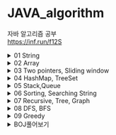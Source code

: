 # JAVA_algorithm
자바 알고리즘 공부   
<https://inf.run/f12S>
<details>
<summary>01 String</summary>

### 1-1 문자 찾기
    String으로 받은 내용 중 char로 받은 단어를 포함한 갯수 찾기
    charAt()으로 String의 특정 index 접근 ex)charAt(0)로 0번째 문자를 char로 가져온다
    향상된 for문에서는 배열이 들어가야하는데 그때 String.toCharArray()로 간편하게 배열생성가능
    str = str.toUpperCase(); 로 String을 대문자화
    c = Character.toUpperCase(c); 로 char를 대문자화
### 1-2 대소문자 변환
    String으로 받은 내용 중 대문자일경우 소문자로 소문자일 경우 대문자로 변환
    빈 String에 +=로 char를 추가한다는 생각을 떠올려보자
    Character.isLowerCase(x)로 소문자를 isUpperCase로 대문자를 판별할수있다.
    다른 방법으론 아스키 코드를 이용하는방법인데
    대문자의 아스키 코드범위는 65~90
    소문자의 아스키 코드범위는 97~122
    대문자와 소문자의 차이가 32나는걸 이용하는 방법도 존재한다.
### 1-3 문장 속 단어
    한 문장 속 가장 긴 단어 출력, 각 단어는 공백으로 구분된다.
    가장 긴 단어가 여러개일 경우 가장 앞쪽에 위치한 단어를 답으로 한다.
    방법 1
    현재 가장 긴 단어의 길이를 갱신하는 방식
    String[] s = str.split(" "); 로 split한 string들을 for문으로 돌면서 해결
    방법 2
    while문과 indexOf, substring를 이용하여 index기반으로 자르고 비교하는 방식
    while((pos= str.indexOf(' '))!= -1)
    String tmp = str.substring(0,pos); 
### 1-4 단어 뒤집기
    n개의 단어를 입력받고 뒤집어서 출력
    StringBuilder의 reverse를 이용하면 쉽게 가능하지만
    while(lt <rt) 를 이용하여 하면 제약이 걸린 상황에서도 문제없음
### 1-5 특정 문자 뒤집기
    알파벳과 특수문자로 구성된 문자열에서 알파벳만 뒤집고 특수문자는 자리유지
    1-4 문제와 비슷하다
    다만 Character.isAlphabetic()를 사용하여 알파벳 유무를 판별하고 
    lt가 특수문자일때, rt가 특수문자일때, 둘다 알파벳일때 3경우로 나누는걸 생각한다면 구현은 쉽다.
### 1-6 중복문자 제거
    문자열에서 먼저나온 문자의 중복이 나올경우 제거하는 문제
    (str.indexOf(str.charAt(i))==i 를 이용하는게 가장 핵심
    현 index와 현 알파벳이 최초로 발견된 index가 같을때 answer에 추가하는 방식
### 1-7 회문 문자열
    거꾸로 읽어도 같은 문자열을 회문 문자열이라 명하고 대소문자를 구분하지않는다.
    첫번째로 맨 앞과 맨뒤를 length/2번 비교하는 방식으로 확인가능하고
    두번째로 StringBuilder의 reverse로 문자열을 뒤집은뒤
    str.equalsIgnoreCase로 대소문자 구분없이 두 문자열을 비교하여 판별하는 방식이 있다.
### 1-8 유효한 팰린드롬
    회문을 팰린드롬이라고 한다. 알파벳만 가지고 검사하며 대소문자 구분하지않습니다.
    Character.isAlphabetic()로 알파벳 유무 판별해서 알파벳 뽑아낸뒤 1-7방식을 쓰려했는데
    강의에선 replaceAll 매소드에 정규표현식을 사용해서 알파벳을 제외한 문자들을 제거했다.
    str = str.toUpperCase().replaceAll("[^A-Z]","");
### 1-9 숫자만 추출
    문자열 속에서 숫자만 추출하여 순서대로 자연수 생성
    x>=48 && x<= 57 일때 a = a*10 +(x-48) 로 아스키 번호 활용한 방법1
    Character.isDigit(x)으로 숫자판별해서 누적하는 방법2
    Integer.parseInt로 string을 int로 변환해주자
    나는 str = str.replaceAll("[^0-9]",""); replaceAll의 정규식을 활용했음
### 1-10 가장 짧은 문자거리
    문자열과 문자가 주어졌을때 해당 문자열에서 문자와 주어진 문자사이의 최소거리 출력
    ex)student t  = 1012210
    생각하기 어려운 문제 같다...
    처음 거리를 주어진 길이인 100보다 크게 둔다 ex)1000
    정답 문자열인 answer를 만들고 입력 문자열을 왼쪽부터 끝까지 돌면서
    같은 문자일경우 0을 answer에 집어넣는다.
    계속돌면서 같은 문자가 아닐경우 +1를 해서 집어 넣는다.
    이렇게 한바퀴를 돈뒤에 오른쪽부터 왼쪽으로 문자열을 도는데
    거리를 다시 1000으로 시작하고 전과 같은 방식으로 하되
    answer 문자열에 집어 넣을때 answer의 숫자값과 현재 계산한 값을 서로 비교한다.
    비교해서 더 작은 값으로 answer를 교체 한다.
    Math.min으로 작은값 리턴 가능하다.
### 1-11 문자열 압축
    문자열을 입력받고 연속으로 나오면 뒤에 숫자로 표기해준다. 단 한번일땐 생략
    ex) KKHSSSSSSSE -> K2HS7E
    answer=""로 시작해서 +로 채워나가는 방법으로 시작할건데
    이 알고리즘의 핵심은 int cnt=1를 정의해두고 현 문자와 다음문자가 같을때 cnt를 ++한뒤
    만약 다르면 현문자를 answer에 집어넣고(+=) cnt가1보다 크면 cnt도 집어넣는다(+=)
    여기서 주의해야할 점은 다음문자를 비교해야되는데 마지막 문자같은 경우는 다음문자가없어서
    에러가 나기때문에 미리 문자열을 받을때 빈공간을 하나 더 넣어주자
### 1-12 암호
    문자열이 #과 *로 이루어져서 입력 되는데 7의 배수만큼 입력된다
    #은 이진수의 1이고 *은 0이며 바꿔진 이진수를 7자리씩 십진수화한걸
    아스키코드로 변환하면 대문자 알파벳으로 변환되는 암호입니다.
    또 여기서도 answer=""로 시작해서 +로 채워나가는 방법으로 시작할건데
    substring을 이용해서 7개씩 자르는거 기억하자(substring(0,7))
    그리고 replace로 #은 1로 *은 0으로 바꾸고
    Integer.parseInt(tmp,2)를 사용해서 이진수를 십진수로 바꿀수있다
    바꿔진 십진수를 char로 casting해줘서 대문자 알파벳으로 표시한다.
    substring(7)로 계속 잘라주는것도 잊지말자
</details>
<details>
<summary>02 Array</summary>

### 2-1 큰 수 출력하기
    n개의 정수를 입력받아 바로 앞수 보다 큰수만 출력, 단 첫번째는 무조건출력
    ArrayList<Integer>에 정수들을 add해서 담는데 앞 인덱스와 비교해서 클때만 담자
### 2-2 보이는 학생
    n명의 학생이 일렬로 앉아있을때 선생님이 볼수있는 학생의 수 구하기
    단 학생들은 앞 학생들보다 클때 보이고, 작거나 같으면 보이지않는다.
    이중 for문으로 앞으로 다시가서 검사하려했더니 시간초과가 뜸...
    결국 max 변수를 만들어서 계속 초기화 해주는 방식으로 구현
### 2-3 가위 바위 보
    A와 B 둘이서 가위바위보를 하는데 1:가위, 2:바위, 3:보
    이긴 사람을 출력하고 비기면 D를 출력
    A과 이겼을때 비겼을때 그외(졌을때 = B가 이긴것)
    세가지 상황으로 분류하여 구현했다.
    강사는 return값이 string이어서 향상된 for을 쓸때 toCharArray()과정이 필요했다.
### 2-4 피보나치 수열
    입력받은 정수만큼 피보나치 수열을 출력한다.
    재귀방식도 생각해봤지만 빅오가 너무 커질거같아서 반복으로 풀이를 생각함
    입력받은 정수크기의 배열을 선언하고 1 1 을 미리 넣어둔뒤
    for문을 돌면서 뒤뒤에꺼 와 뒤에 꺼를 더해서 배열에 넣는 방식으로 풀이했다.
    다만 배열을 사용하지 않고 하려면 a=1 b=1 c 3개의 정수를 미리 선언하고
    c= a+b 를 한뒤 그다음엔 a가 b가되고 b가 c가 되기때문에 a=b, b=c를 해줘야한다.
### 2-5 소수(에라토스테네스 체)
    입력된 자연수까지의 소수의 개수 출력
    그냥 소수 구할때는 자기 자신하고 1 빼고 나눠지면 아니다로 판정하려했으나
    시간복잡도때문에 에라토스테네스의 체 사용
    2부터시작해서 입력받은 n까지 돌면서
    0일때 체크하고 그 배수들을 다 1로 초기화해서 pass
### 2-6 뒤집은 소수
    n개의 자연수를 입력받고, 각 자연수를 뒤집은뒤 소수면 출력
    강사는 숫자를 10으로 나누어서 일의 자리수부터 하나씩 뽑아내고
    뽑아낸 숫자를res=0, res = res * 10 + t 이런식으로 해서 숫자를 뒤집었다
    나는 string으로 받아서 이전에 lt와 rt로 뒤집고 int로 변환함
    소수판별 매서드를 하나따로 만들고 1과 자신을 제외한 숫자로 나뉘면 소수가 아니라고판별함
### 2-7 점수계산
    맞은 문제를 1점 틀린문제를 0점으로 하는데 연속으로 맞출시
    가산점을 부여하여 +1을 추가한다.
    tmp 변수를 사용하여 1일때 +1추가하고 0일때는 0으로 초기화 해주는게 포인트
### 2-8 등수구하기
    n명의 학생을 등수 매긴다. 단, 같은 점수는 같은등수로 동일처리
    cnt를 1로 두고 들어온 인덱스의 값을 전체와 비교해서
    다른 인덱스 값보다 작으면++를 해준다.
### 2-9 격자판 최대합
    입력된 n의 n*n크기의 격자판의 각행, 각열, 두 대각선의 합 중 가장큰값 출력
    나는 이차원 배열로 받은뒤 일일이 다 구해보고 가장큰값 찾았음
    강사도 비슷한 방식이지만 코드가 간결함, 다구하고 Math.max로 미리 정리해놓은등
### 2-10 봉우리
    격자판에서 가장자리는 0으로 초기화하고 자신의 상하좌우 숫자보다 큰곳은 봉우리다.
    같으면 봉우리 X
    이차원배열의 사방탐색을 사용했다. 미리 direction이라는 이차원배열에 사방이동을 저장해두고
    불러와서 쓰는 형식으로 구현했다.
    근데 항상 느끼지만 x y 이동이 [y][x] 이동이여서 맨날 헷갈린다.
    나는 indexOutOfRange가 나올까봐 미리 0으로 초기화된 배열을 만들었는데
    강사는 nx>=0 && nx<n 이런식으로 범위를 지정해둬서 회피했다.
### 2-11 임시반장 정하기
    1~5학년동안 n명의 학생들 중 같은반이었던 학생이 많은 학생이 반장이된다
    단 같은 경우엔 번호가 작은 학생이 반장이된다.
    세로로 학년별로 비교를 하려했으나 실패했다. 
    전혀 해결방안은 떠올리지 못한 문제... 다중for문에 취약함 gg
    가로로 즉 학생별로 비교를 하는 걸 생각해야한다.
    또한 같은 경우를 생각해서 최대치인 학생을 앞에서 부터 찾는데
    찾자마자 바로 break해준다. 그래야 맨번호가 나옴
    
### 2-12 멘토링
    n명의 학생과 m번의 시험을 보면서 멘토 멘티가 가능한 쌍을 구한다.
    멘토는 m번의 시험 전부에서 멘티보다 높은 등수여야한다.
    정말 많이 헤맨 문제.... 다중 for문으로 넘어갈수록 머리가 안돌아간다.gg
    n명의 학생이 있기 때문에 경우의 수는 n*n 쌍이 생긴다. n*n쌍을 만들고
    멘토가 될 학생과 멘티가 될 학생의 테스트 등수를 비교해서 
    멘토가 등수가 더 크면 false를 반환하여 멘토자격X
    되면 true를 반환한뒤 n*n쌍를 1로만든다.
</details>

<details>
<summary>03 Two pointers, Sliding window</summary>

### 3-1 두 배열 합치기
    오름차순으로 정렬된 두 배열을 오름차순으로 다시 하나의 배열로 합치기
    두개의 cnt 값을 설정하고 while문을 통해 루프하면서 add 해준다.
    for문 만 생각했었는데 while문 쓰는거 까먹지말자
### 3-2 공통원소 구하기
    두 집합에서 공통원소를 추출하여 오름차순으로 출력해라
    처음엔 이중 for문 으로 해봤는데 당연히 시간초과 나왔고
    cnt를 두개 설정해서 while문을 통해 도는 방식으로 했다.
    다만 두 집합을 Arrays.sort()로 미리 오름차순으로 정렬했다.
    1. 미리정렬 2. 2개의 포인터로 while문 순회 3.조건만족시 add
    이런식으로 생각해야되는것같다.
### 3-3 최대 매출
    n일중 연속된k일간의 최대 매출액 구하기
    이중 for문으로 생각했는데 시간초과 떠버림
    sliding window라는 기법 사용, 길이가k인 창문을 생각해서 계속 미는형식
    최초엔 k크기만큼의 창문 구하고 그담부턴 다음인덱스를 더하고 맨뒤 인덱스를 빼는형식으로 창문유지
    max+= (arr[i]-arr[i-k]); 이런식으로
    max가 answer변수보다 클때 초기화해주는 형식으로 구하자
### 3-4 연속 부분수열
    n개의 수로 이루어진 수열에서 연속된 부분수열의 합이m이 되는경우 구하기
    나는 2개의 포인터를 이용하여 원하는수보다 커지면 인덱스를+1 해서 진행했는데
    강사는 2개 포인터와 sliding window 를 섞어서 씀. 굳이?
### 3-5 연속된 자연수의 합
    양의 정수 n을 연속된 자연수의 합으로 가능한 가짓수 출력
    나는 n을 n개의 int[]로 만들어서(ex n=5  arr= 1 2 3 4 5)
    포인터를 2개써서 확인하는 방식으로 했다. (3-4 참고)
    강사는  ex) n=15 일때  2개로 나뉘어 지려면 1+2=3을 빼고 15-3=12
    12/2 =6  1+6 , 2+6 이렇게 나누어지면 가능하다 방식을 사용했다.
### 3-6 최대 길이 연속부분수열
    0과 1로 구성된 수열에서 최대 k번 만큼 0을 1로 변경가능할때 최대 1부분길이
    어떻게 풀어야할지 감을 못잡음 gg
    포인터 2개와 sliding window로 푸는데 rt가 움직이는데 1일때는 지나가고
    0일때는 cnt를 올린다. cnt가 k보다 커질때는 lt를 움직여서 0을 1로 바꾼걸
    다시 0으로 돌리면서 cnt를 줄여준다.rt-lt+1로 길이를 구하고 
    answer보다 커질때 answer를 초기화해준다.
</details>
<details>
<summary>04 HashMap, TreeSet</summary>

### 4-1 학급 회장
    후보중 가장 많이 선택된 후보를 출력
    배열로 받아서 그냥 갯수 세려했는데 해쉬를 써봐야될것같아서
    HashMap을 사용해서 풀어봄. containsKey로 있는거면 그냥 value값을 +1해주고
    없는거면 새로운 후보니까 put해줌, 최대값은 key를 순회하며 초기화하는 방식으로함
    강사는 map.put(x,getOrDefault(x,0)+1)을 사용해서 좀더 간편하게 map세팅을함
    size로 key갯수를 알수있다. remove로 제거가능. keySet으로 순회하는거 중요
### 4-2 아나그램
    anagram은 알파벳의 나열순서는 다르지만 그 구성이 일치할 경우를 의미한다.
    ex) apple  ppela
    입력받은 두 문자열이 아나그램인지 YES NO로 판별한다.(대소문자 구분)
    난 HashMap을 사용하여 풀었다. getOrDefault로 처음 문자열을 받고
    그 다음 문자열을 받을때 getOrDefault로 같은게 있으면 value값을 -1하는 방식
    그리고 value를 돌면서 0이 아닌값이 있으면 아나그램이 아니라고 생각한다.
### 4-3 매출액의 종류
    n일간의 매출기록중 연속된 k구간 매출액의 종류를 모두반환한다.
    처음엔 HashSet을 이용해서 중복제거를 하려고했는데... 이걸 이용하자니
    이중for문을 써야해서 시간 초과~
    원하는대로 HashMap의 size() 즉 key갯수와 sliding window를 결합해서 풀었다.
    여기서 생각해야되는점이 value값이 0이되면 해당 key를 remove해줘야 size()할때 포함이안된다는점
    형태 자체는 문제3-3의 변형느낌으로 품
    강사도 유사하게 푼듯? 다만 굳이 lt rt를 할이유가 있나 싶음
### 4-4 모든 아나그램 찾기
    S문자열에서 T문자열과 아나그램이 되는 S의 부분문자열의 개수를 구하라
    s 와 t 로 map 2개 만들어서 비교하는 방식
    lt와 rt로 sliding window를 돌면서 확인
    isEqual메소드를 만들어서 두map이 같은지 확인했다.
    나는 isEqual를 따로 만들었는데 map.equals()로 간편하게 확인가능함...
### 4-5 k번쨰 큰 수
    1~100 사이 숫자 n장을 가지고있는데 미리 뽑아둠
    이 n장에서 3번 뽑아서(중복허용X) 더한 값 중 k번째로 큰값찾기, 없으면 -1 return
    삼중 for문으로 하면 시간초과 나려나? 했는데 n이 최대100이라 n^3의 상황에서도 1000ms안쪽
    삼중 for문으로 경우 다 구하고 HashSet에 집어넣어서 중복은 다 제거함
    ArrayList에 넣고 sort하는데 Collections.sort(answer,Collections.reverseOrder());
    내림차순으로 정렬함
    answer.size()가 k-1보다 클때 answer.get(k-1)로 값 리턴해주고 작으면 -1리턴
    강사는 TreeSet을 이용해서 set의 중복제거와 자동으로 정렬되게 했다.
    TreeSet<Integer> Tset = new TreeSet<>(Collections.reverseOrder));
    TreeSet에는 first 와 last 메소드가 있는데 각각 맨앞 맨뒤 값을 가져온다.
</details>
<details>
<summary>05 Stack,Queue</summary>

### 5-1 올바른 괄호
    괄호가 올바르게 입력되면YES 아니면 NO
    Stack을 이용해서 (가 입력되면 스택에 집어넣고 아니면 즉 )면pop하는데
    Stack 내부에 아무것도 없을때 pop하려하면 바로 false를 리턴한다.
    stack.pop()
    stack.add()
    stack.push()
    stack.empty()
### 5-2 괄호문자제거
    입력된 문자열중 소괄호 사이에 있는 모든 문자 제거 후 남은 문자 출력
    제대로 입력했다는 가정이 전제인듯?
    stack에 push하는데 만약 ')'면 peek로 스택맨위 검사하면서 (일때까지 다 pop해버리는 방식으로 품
    강사도 같은 방식인데 나는 peek로 확인하고 pop했는데 강사는 그냥 바로 pop해버림
    if(x==')') while(stack.pop()!='(') 이렇게 넘어감. 간편한듯?
    나는 향상된 for문으로 char가져왔는데 stack.get으로 하나씩 가져올수도있다.
### 5-3 크레인 인형뽑기(카카오)
    크레인으로 하나씩 뽑고 바구니에서 맨위에 있는것과 같으면 인형이 터지는 방식,터진인형갯수 return
    풀이에 앞서서 머리속 생각을 바로 옮기지않고 메모장에 정리한뒤 작성함.
    이렇게 하니까 어렵지 않게 풀이가능했음.
    이차원배열 arr[n][k]라 했을때 n을 돌면서 0이면 continue로 넘어가고 아니면 그값을
    pick으로 가져온뒤 가져온 pick값이 현재 스택의 peek와 같으면 pop한뒤 answer+2하고 pick다시0
    0보다 클때(즉 같지않을때) push해서 스택에 넣어주고pick0. 이때 스택에 암것도 없을때peek시 
    exception이 발생하기 때문에 empty()할때는 그냥 바로 push해주고pick0.
    알아둘점은 k에 move의 칸-1이 들어간다는 점
    강사도 비슷한 방식인듯 다만 push하고 pop하는 조건문세울때 좀더 깔끔한듯하다<- &&같은 조건을 나는 자꾸 잊는듯...
### 5-4 후위식 연산(postfix)
    후위연산자를 연산한 결과 출력,후위식연산? ex)3*(5+2)-9 -> 352+*9- 이런식으로 변경
    스택을 이용해서 숫자면 push 연산자가 나오면 pop() 두번해서 해당연산자에 맞는 연산하게 한뒤
    그 결과값을 다시 push하는 형식으로 구현했다.
    여기서 char로 숫자를 받아오는데 이걸 int로 바꾸는 방법은 다양하니 알아두자
    //stack.push(Integer.parseInt(String.valueOf(x)));
    //stack.push(Character.getNumericValue(x));
    //stack.push(x-48);
### 5-5 쇠막대기
    괄호로 이루어진 문자열에서 () 경우만 레이저이고 나머지는 (로시작해서 )로 끝나는 막대기
    레이저로 잘린 총 막대기의 조각수를 구해라
    처음에 보고 이게뭐지 싶었던 문제 고심끝에 생각한 방법은
    일단 ()인 경우를 L로 만든다음 순회하면서 L일때는 스택에 쌓인 size만큼 더해주고
    )일때는 막대기의 끝이니까 1를 더해준뒤 pop해준다.
    근데 ()를 L로 만드는걸 순회하면서 하려했더니 index에러가 났다.
    그래서 그냥 String의 replace 메소드를 사용해서 바꾸니 편하고 좋았다.
    String replaceStr = str.replace("()","L");
    강사와 생각하는건 비슷했는데 강사는 str를 i로 순회하면서 i-1값을 통해 막대기인지 레이저인지
    판단하는 방식을 사용했다.
### 5-6 공주 구하기
    n명의 사람중 k번째 때마다 사람을 뺀다. 마지막으로 남은 사람 return
    queue를 이용해서 구현했다. 큐의 size가 1이 되기전까지 돌면서
    cnt 값이k일때마다 remove하고 아니면 poll로 제거한뒤 다시 queue로 넣는다.
    Queue<Integer> queue =new LinkedList<>(); 자바에서 큐는 linkedlist로 생성해야한다.
    queue.offer() add와같은기능
    queue.add()
    queue.poll() 맨앞에걸뽑고(제거하고) 반환함
    queue.remove() 제거
    queue.size()
### 5-7 교육과정 설계
    처음에 꼭들어야하는 수업 순서가 있다(선수과목같은)
    다음으로 입력받는 자신이 짠 수업순서가 올바르면 YES 아니면 NO 반환
    큐를 만들고 짠수업에서 같은 값이 나오면 큐에서 제거하고 만약 큐가 비었다면 제대로 만든거로 판단
    강사는 contains로 일단 값이 존재하나 찾고 그담에 poll로 뽑은걸 비교해서 같지않으면 바로no리턴하는 방식
    이렇게하면 중간에 순서가 잘못된순간 바로 알수있어서 좋다. 내방식은 다 돌아봐야 알수있어서 별로인듯
### 5-8 응급실
    대기 중인 사람들중 현재 순서보다 위험도가 높은 사람이 있다면 현재순서인사람을 제일뒤로 놓고 다음 사람을 뽑는다.
    즉 대기목록에 자기 보다 위험도가 높은 환자가 없을 때 자신이 진료를 받는 구조.
    m번째 환자는 몇번째로 진료를 받는가?
    일단은 gg를 친문제
    구조는 이해했으나 중복 처리 방법을 몰랐다. 같은 위험도일때 어떻게 내가 처음 고른m번째 사람인지 구별방법을 생각못함
    결국 강사의 방식을 보니 class를 따로 만들어서 id 와 위험도를 만들어주고 id를 통해구분하는 방식을 사용했다.
</details>
<details>
<summary>06 Sorting, Searching String</summary>

### 6-1 선택 정렬
    선택정렬을 사용해서 오름차순으로 정렬, 출력하라
    선택정렬이란 처음부터끝까지 돌면서 가장 작은 값을 하나뽑고 그다음작은값을뽑고...
    이런식으로 쭉 훑어서 정렬하는것. O(n^2)의 시간복잡도를 가지고있으며 버블정렬보단 2배빠르다.
### 6-2 버블 정렬
    버블정렬을 사용해서 오름차순으로 정렬, 출력하라
    버블정렬은 1번째와2번째를비교 정렬, 2번째와 3번째를 비교정렬....n-1번째와 n번째 비교정렬 후
    다시 처음으로 돌아가 n-2번쨰와 n-1번째 까지 정렬.... 이런식으로 한번 돌때마다 마지막하나가 정렬된다.
    최악의 성능이기때문에 지양할것.
### 6-3 삽입 정렬
    삽입정렬을 사용해서 오름차순으로 정렬, 출력하라
    삽입정렬은 배열의 모든 요소를 차례대로 확인하는데 이미 정렬된 부분과 비교해서 자신의 위치를 찾아서 삽입한다.
    떠올리기 굉장히 어려운 정렬이었다. 한번 gg쳤었음
    i값을 1부터 시작하고 j=i-1로 두어서 확인할 값인 arr[i]와 그전값들인 arr[j]들을 비교해서 크면 앞으로 미는 정렬이다.
    arr[i]가 더크면 멈추고 멈출때 기억한 j값에 1를 더해서 해당 위치에 삽입하면 정렬된다.
    https://hahahoho5915.tistory.com/8 <-이해안되면 보는 블로그
### 6-4 Least Recently Used
    LRU 알고리즘을 토대로 만드는 알고리즘
    contains 메소드를 따로 만들어서 캐시에서 동일한 작업번호가 있으면 해당 인덱스를 가져오고 아니면-99를 반환
    -99가 반환되면 삽입정렬때를 응용해서 캐시끝부터 처음까지 돌며 앞으로 한칸씩 당기고 첫칸에 해당 작업삽입
    -99가 아니면 인덱스가 반환된것이므로 해당 인덱스 부터 한칸씩 당기고 첫칸에 인덱스의 값 삽입
    강사와 같은 방식, 다만 난 인덱스를 가져오는 과정을 메소드로 따로 뺌
### 6-5 중복 확인
    자연수 중복여부 확인
    나는 입력받은 배열을 set에 집어넣어서 set.size()와 원래 배열 length를 비교해서 
    다르면 중복이있음, 같으면 유니크함 으로 판별했다.
    강사는 sort 한뒤 for문돌면서 이번 인덱스값과 다음 인덱스 값이 같은 경우 중복있음으로 판별함
### 6-6 장난꾸러기
    정렬된 정수들 사이에서 누가 두개의 위치를 서로 바꿨다. 바꾼 두 위치값을 반환하자.
    나는 정렬한 값과 원래의 값끼리 비교해서 위치를 찾았다. lt rt를 설정해서 앞에서 한번 찾고 뒤에서 한번찾았는데
    그럴필요가 없었네. 강사는 그냥 다를때마다 add넣어서 그냥 한번에 해결.
### 6-7 좌표 정렬
    n개의 평면좌표(x,y)들을 정렬하는데 x기준으로 오름차순으로 정렬하고 x값이 같을땐 y값 기준으로 오름차순으로정렬
    이차원배열로 푸는데 Array.sort()를 단순히 사용하려니 안되길래 gg쳤었다. 살펴보니 이차원배열은 comparator를 implements해서
    해야 되더라. 그래서 람다식을 이용해서 사용했고 o1[0] 과 o2[0]으로 비교해서 같을때는 o1[1] o2[1]로 두번째 인자를 비교했다.
    여기서 return 되는 값이 음수면 오름차순이고 양수면 내림차순인듯함. Integer.compare(o1[1],o2[1])로 비교간단히
    강사는 클래스를 따로 만들고 Comparable를 implements해서 compareTo를 오버라이딩 해서 Collection.sort로 해결함
    알아는 두는게 좋을듯함!
### 6-8 이분검색
    배열을 오름차순으로 정렬한뒤 이분검색(이진탐색)을 통해 m의 위치를 찾는다.
    이분검색은 배열의 절반에서 큰지 작은지를 확인한뒤 다시 절반으로 나누고 큰지 작은지 판단을 계속해서 하는 검색이다.
    매 단계에서 검색할 리스트의 크기를 절반으로 줄인다.
    나는 lt 와 rt를 설정한뒤 middle값을 계속구하고 arr[middle]보다 클때는 오른쪽이니까 lt= middle+1
    반대의 경우엔 rt = middle -1를 해서 lt<=rt인 동안 계속해서 반복하게 했다.
    강사도 같은 방식으로 풀었넹
### 6-9 뮤직비디오
    결정알고리즘 문제.
    n개의 곡을 m개의 dvd로 나눠서 담는데 dvd의 최소 용량 크기를 구하라.(각 dvd 크기는 동일)
    나는 최소용량이 곡중 가장 큰값 즉 1개만 들어갈때 라고 정하고, 모든곡이 한dvd에 들어갈 때 해서
    least 와 max를 구해둔뒤 least가 max보다 작거나 같을때 least를 +1하면서 찾는 방식을했다.
    for문으로 곡들을 돌면서 만약 더해진 값들이 least보다 크면 만들어둔 ArrayList에 추가하고 아니면 sum해두는방식으로 확인
    마지막으로 ArrayList의 크기가 원한 m개의 갯수보다 작거나 같을때 최소값이라고 판단했다.
    강사는 이분검색을 통해서 결정알고리즘을 푸는것이라고 했다. 내방식은 너무 문제에fit한듯;
    mid값을 용량의 크기로 잡고 가능할때 일단 저장해두고 왼쪽값을 살펴보고 불가능하면 오른쪽 값을 살펴보는방식
    더 컴팩트하고 좋은것같다. 다만 아직은 이정도로 생각하지는 못하겠...
    //Arrays.stream(arr).max().getAsInt(); 배열값중 가장큰값 가져오기
    //Arrays.stream(arr).sum() 배열값 다 더하기
### 6-10 마구간 정하기
    gg친 문제. 구현 방향을 잡기 어려웠다. 다시 한번 볼것
    결정알고리즘을 통해 푼 문제. 결정 알고리즘은 결국 답을 계속 좁혀나가서 최고의 답을 찾아 나가는 알고리즘인데
    여기서는 가장 가까운 두 말의 최대거리를 구하는게 목적이기 때문에 즉, 말 사이의 거리 중 최고의 답을 찾아가는것이다.
    거리는 1부터 최대arr[n-1] 까지의 범위 내에 존재하고 이분 탐색을 응용해서 값을 더 빠르게 찾아나가보았다.
    결국 핵심은 배치할수있는 말의수가 c마리의 말보다 같거나 클때 조건이 성립하므로 이분탐색으로 계속해서 찾아나가는게 핵심

</details>
<details>
<summary>07 Recursive, Tree, Graph</summary>

### 7-1 재귀함수
    재귀 함수는 스택 프레임을 사용한다. 따라서 부르는 위치에 따라서 반환되는값이 다르다!
    ex)     System.out.println(n);
            DFS(n-1);                   // 반환값 n n-1 n-2 ...
    ex)     DFS(n-1);
            System.out.println(n);    // 반환값 1 2 ... n-1 n 

    위 두 상황의 반환이 완전 반대다.
    스택프레임 안에는 매개변수 정보와 지역변수정보, 그리고 함수가 끝났을 때 복귀주소가 들어있다.(백트래킹?)
    void일때 return;으로 끝내기 가능
### 7-2 이진수 출력
    재귀를 이용해서 이진수를 출력해보자.
    스택 프레임을 이용해서 DFS(n/2)를 부르며 n%2값을 출력한다. 종료조건은 n==0일때로 지정
### 7-3 팩토리얼
    재귀를 이용한 팩토리얼 구현
    스택 프레임을 이용해서 n*DFS(n-1)을 부르고 종료조건은 n=1 일때 1 return
### 7-4 피보나치
    재귀 함수를 이용한 피보나치 수열 출력
    반복문이 더 좋긴하지만 재귀함수를 통해 구현해보자.
    그냥 재귀함수를 사용하면 이미 구했던 값을 다시 구하는 과정에서 시간 소모가 심하다.
    따라서 메모이제이션을 사용해서 시간을 단축해보자.
    메모이제이션은 동일한 계산을 반복해야 할 때, 이전에 계산한 값을 메모리에 저장함으로써
    동일한 계산의 반복 수행을 제거하여 프로그램 실행 속도를 빠르게 하는 기술이다.
    피보나치를 구하면서 구해진 값을 arr에 저장해서 그 값이 필요할때 꺼내서 쓰면 계산과정이 단축되는걸 이용한다.
### 7-5 이진트리순회
![binaryTree](src/git_resource/binaryTreeEx.png)

    이진 트리를 순회하는 방법에는 3가지 방법이 있다.
    전위 순회 : 부모 -> 왼쪽 자식노드 -> 오른쪽 자식노드  // 1 2 4 5 3 6 7
    중위 순회 : 왼쪽 자식노드 -> 부모 -> 오른쪽 자식노드 // 4 2 5 1 6 3 7
    후위 순회 : 왼쪽 자식노드 -> 오른쪽 자식노드 -> 부모 // 4 5 2 6 7 3 1
    부모의 위치가 순회이름을 결정하는듯?
    재귀의 방식을 사용하는데 탈출조건은 null일때 return; 한다. 
    그외에는 왼쪽자식 노드와 오른쪽 자식 노드를 탐색한다. 이때 어디에 print를 넣느냐에 따라 순회가 바뀐다.
    if (root == null)
        return;
    else {
        //System.out.print(root.data + " ");  전위 순회
        DFS(root.lt);
        System.out.print(root.data + " "); //중위 순회
        DFS(root.rt);
        //System.out.print(root.data + " "); 후위 순회
        }
### 7-6 부분집합 구하기
    재귀를 활용한 모든 부분 집합 구하기.
    int 배열 int[] ch 를 만들어서 현재 입력된 L 값이 포함된지 안된지를 판별한다. 1일경우 O, 0일경우 X
    스택 프레임을 이용하는데 1부터 n까지의 숫자를 돌면서 숫자가 포함된경우 포함되지않은경우 2가지로 나누어서 진행되는게 포인트
    이해는 할수있지만 아직까지 이런 알고리즘을 떠올리는것은 어려운것같다...
### 7-7 이진트리 레벨탐색
    7-5번의 이진트리를 DFS방식이 아닌 BFS방식으로 풀어보자.
    BFS는 루트로 부터 거리(레벨)을 기준으로 가까운 것부터 방문하는 방식이다.
    일반적으로 큐를 사용해서 반복적 형태로 구현하는 것이 잘 작동한다. DFS때는 재귀방식을 사용했었다.
    노드의 왼쪽 오른쪽이 null이 아니면 큐에 집어넣고 레벨을 +1하는 방식이다. 자세한건 코드 참조
### 7-8 송아지 찾기 1
    현재 위치로 부터 수직거리에 있는 송아지를 +1 , -1 , +5 의 이동 거리로만 움직이는 최소 횟수 구하기.
    최소 횟수를 구하려면 BFS를 사용해야한다고 생각해서 BFS를 사용했다.
    큐를 이용했고 레벨을 통해 횟수를 측정했다. +1인 경우 -1인경우 +5인 경우와 송아지 위치와 비교해서
    찾았는데 처음에는 시간 초과가 발생했다.
    이걸 어떻게 해결할까 고민하다 예전에 메모이제이션을 응용하여 이전에 갔던 값을 기록해둬서 
    갔던 값은 큐에 안 집어넣었더니 시간초과 문제를 해결했다.
    강사도 비슷했지만 	int[] dis={1, -1, 5};를 이용해서 움직이는 값을 for문을 통해 받았다.
    좀 더 좋은 방법이니 알아두자. 만약 이동방식이 늘어난다면 내꺼는 너무 fit해서 재사용성이 안좋다.
### 7-9 Tree 말단노드까지의 가장 짧은 경로(DFS)
    DFS로 트리의 말단노드까지의 거리중 가장 짧은 경로를 찾는문제.
    다만 속았다. DFS로는 모든경우를 판단할수없었다.
    나는 자식이 하나인경우에 어떻게 dfs로 풀수있지에 대해 고민했는데 그냥 bfs로 풀란다. ㅠㅠ
    강사의 방식과 비슷했으나 강사는 따로 min값을 선언하지않고
    Math.min(DFS(L+1, root.lt), DFS(L+1, root.rt)); 으로 최소 경로값을 찾더라.
    나쁘지않은듯?
### 7-10 Tree 말단노드까지의 가장 짧은 경로(BFS)
    BFS로 트리의 말단노드까지의 거리중 가장 짧은 경로를 찾는문제.
    BFS가 정석인 문제라고 한다.
    BFS를 이용해서 했다만... 나는 최소 거리가 나올때마다 초기화를 진행했는데 생각해보니
    BFS는 레벨 탐색이라 가장먼저 나온 end node의 거리가 사실 최소거리여서 바로 반환하면 되었던것...
    if(cur.lt==null && cur.rt==null) return L; 그래서 그냥 이렇게만 해도 되었다.. ㅠㅠ
### 7-11 그래프와 인접행렬
    그래프는 이차원 배열로 구현하는게 정석인듯
    1. 무방향 그래프 : 만약 1 3 이런식으로 들어오면 arr[1][3] = 1, arr[3][1] = 1 이렇게 둘다 체크.
    2. 방향 그래프: 만약 1 3 이런식으로 들어오면 arr[1][3] = 1 이거만 체크.
    3. 가중치 방향 그래프: 만약 1 3 5 이런식으로 들어오면 arr[1][3] = 5 이런식으로 가중치까지 체크.
### 7-12 경로탐색
    DFS를 이용한 그래프 경로 탐색.
    root 부터 특정 노드까지 갈수있는 모든 경우를 dfs로 구한다.   
    dfs는 깊이 우선 탐색이라 했지만 결국 내가 갈수있는 최대한의 가지를 뻗어 나가는거라 생각하면 될것같다.

    public void DFS(int v){
		if(v==n) answer++;
		else{
			for(int i=1; i<graph.length; i++){
				if(graph[v][i]==1 && ch[i]==0){
					ch[i]=1;
					DFS(i);
					ch[i]=0;
				}
			}
		}
	}
### 7-13 경로탐색(인접리스트)
    7-12때와 같은 경로 탐색이지만 이차원배열로 행렬을 만드는게 아닌 인접리스트를 사용한 방법
    인접리스트를 사용하면 노드수가 많아져도 부담이 덜하다. 갈수있는 곳만 가니까?
    ArrayList<ArrayList<Integer>> graph = new ArrayList<ArrayList<Integer>>(); //인접리스트 생성방식
    	
    public void DFS(int v){         //방식 자체는 이전과 같다. 다만 인접리스트의 사용과 초기화을 알아두자
		if(v==n) answer++;
		else{
			for(int nv : graph.get(v)){
				if(ch[nv]==0){
					ch[nv]=1;
					DFS(nv);
					ch[nv]=0;
				}
			}
		}
	}

    //초기화 방법
    for(int i=0; i<=n; i++){
        graph.add(new ArrayList<Integer>());
    }
    ch=new int[n+1];
    for(int i=0; i<m; i++){
        int a=kb.nextInt();
        int b=kb.nextInt();
        graph.get(a).add(b);
    }
### 7-14 그래프 최단거리(BFS)
    BFS로 그래프 최단거리구하기.
    기존 BFS와 다른점은 7-13에서 배웠던 인접리스트를 활용했다는점. 그리고 이전 값에 +1해가는 방식이라는점이다.
    물론 기존의 행렬로 구하면서 레벨값을 거리로 하는 방법이 좀더 친숙하긴하나 이 방법도 기억해두자.
</details>
<details>
<summary>08 DFS, BFS</summary>

### 8-1 합이 같은 부분집합
    n개의 원소로 이루어진 자연수 집합에서 두개의 부분집합으로 나누었을때 두 부분집합의 합이 서로같은 경우 YES반환.
    이전 모든 부분집합을 구하던 코드에서 영감을 받아서 코드 작성.
    check로 내가 현재 간 값을 true false로 표기한다.
    이전과 같이 현재 원소를 넣는 경우 안넣는 경우 2개의 상황을 통해 모든 경우의 수를 구하는 것이 목표.
    다만 두 부분집합을 비교하는게 좀 까다로웠는데
    int subset1 =0;   //check가 true인 값
    int subset2 =0;  //check가 false인 값
        for (int i = 0; i < n; i++) {
            if(check[i])
                subset1+=arr[i];
            else
                subset2+=arr[i];
            }
    if(subset1==subset2){
        result =true;
    }
    subset1과 2를 check를 통해 구분하여 구하고 비교하는 방식을 채용했다.
    강사의 방식은 전체 합에서 지금 subset의 합을 빼서 subset과 같은지 비교해서 찾았는데 크게 와닿진...
    subset의 합이 전체의 1/2보다 클때는 return;해서 성능을 향상 시킬수있을것같다.
### 8-2 바둑이 승차
    개가 n마리 있고 트럭엔 C 무게만큼 담을수 있을때 최대한 담을수 있는 무게는?
    dfs로 문제를 풀었다.
    이전 allSubset문제 처럼 모든 경우를 다 둘러본다. 개를 태운다 안태운다로 이진트리를 만드는것.
    check를 통해 구해진 값이 c보다 크면 바로return;하고 아니면 max값을 계속 초기화하는 방식.
### 8-3 최대점수 구하기
    시간제약 속에서 가장 많은 점수를 얻는 문제들을 푸는 경우를 찾는 문제.
    DFS로 모든경우를 뒤지고 그속에서 max를 계속 초기화 하는 방식으로 풀었다.
### 8-4 중복순열
    n개의 숫자 중 중복을 허락해서 m번 뽑는 모든 경우의 수. 즉 모든 경우의 수는 n^m가지가 될것이다.
    생각보다 헤맨 문제. 지금까지의 이진 트리가 아니라 n번 뽑아야하니까 n개의 가지 씩 늘어가는 트리를 생각해야함.
    static int[] checkCurInt;가 핵심인데 같은 레벨에서 n번 돌때 1 2 ... n의 for 문의 i값을 저장해서
    모든 경우를 기록하는게 포인트라고 할 수 있다. 탈출조건은 레벨값이 m이 될때 라고 할수있다.
### 8-5 동전교환
    거슬러줄 돈과 여러 단위의 동전을 입력받고 거스름돈을 줄때 가장 적은수로 동전을 교환해줄수있는 방법.
    BFS를 생각했으나 일단 DFS로 풀었다. 이전 8-4 중복 순열 문제와 같이 모든 경우를 뽑는데 거슬러줄 돈보다 동전의 합이 크면 안된다.
    근데 시간초과가 났었는데 여기서 큰수, 즉 단위가 큰 동전을 먼저 생각해야지 시간이 단축되는데 크게 도움된다.
    그 외에도 이미 구한 min 값보다 큰 값들은 pass 하는 등의 시간 단축 요소도 있었다.
    Arrays.sort(arr,Collections.reverseOrder()); 이것으로 내림차순 int 배열을 만들수있는데 
    다만 여기서 int[]가 아니라 Integer[]로 선언해야 가능하다는점 명심해야한다.
    강사와 사고가 정확히 똑같았다 ㄷㄷ
### 8-6 순열 구하기
    중복없이 순열을 구하기. 
    8-4와 비슷하지만 중복을 배제해야한다. 내용자체는 같다 다만 주의해야할점? 생각해야할점은
    중복은 check같은 boolean 체크를 할필요가없고, 중복제외는 check해서 안간곳만 가는 걸 이해해야한다.
    간단한듯 뭔가 아리송했던? 한번쯤 다시 봐야할 문제. 긴가민가. 
    cur_int를 안쓰고 그냥 check값 true false 체크로만 하려하니까 어려워진다. 그냥쓰자
    for (int i = 0; i < n; i++) {
        if(check[i]==false) { //안갔을때
            check[i] = true;  //갔다고 체크
            cur_int[L]=arr[i];  //간곳 값 저장
            DFS(L + 1);
            check[i] = false; //돌아와서 반환
        }
    }
    이게 핵심 로직
### 8-7 조합의 경우수
    조합의 경우 수를 구하라. 다만 공식을 사용하지말고 재귀를 사용.
    nCr = n-1Cr-1 + n-1Cr  이거 사용하는데
    종료 조건은 n=r 이거나 r=0 일때 1를 return 하는걸로한다.
    처음엔 그냥 했는데 큰수 넣으니까 시간초과 나서 
    이차원배열을 이용한 메모이제이션을 사용했다. 자세한건 코드 참조.
### 8-8 수열 추측하기
    1~n까지의 숫자 로 이루어진 배열에서 파스칼의 삼각형처럼 위에 2개 더한값이 아래줄에 저장될때
    마지막 한개의 값이 입력받는 f 와 같다면 첫째줄 배열을 반환한다.
    파스칼의 삼각형 성질을 몰라서 브루트포스하게 하려다가 그냥 gg쳤던 문제. -> 그냥 쭉해볼껄 형 코드보니까 시간초과안나네...
    이전 8-7 조합의 경우의 수 에서 했던 컴비네이션 구하는 메소드를 가져와서 미리 배열을 만들어 두고
    중복없는 순열을 만들던 dfs에 그걸 가미한 정도의 코드다. 공식만 알면 생각보단 짧게 풀수있던문제.
    다시 한번 풀어봐야겠다.
### 8-9 조합 구하기
    1~n까지의 공에서 m개를 뽑는 방법 모두 출력.
    순열과 비슷한 문제지만 키포인트는 for (int i = start; i <= n; i++) 에서 i를 start로 받는게 핵심인듯하다.
    원리 자체는 현재 인덱스를 넣냐 안넣냐 라는 단순한 원리지만 start를 통해 한번 간곳을 배제하는 방식을 기억하자.
    간단한 문제였지만 start를 생각하기 좀 힘들었다.
### 8-10 미로탐색
    dfs를 통한 7*7 격자판 미로 탈출 하는 경로의 가지수 모두 구하기
    앞 뒤 왼쪽 오른쪽을 간다 안간다라는 요소를 통해 진행되는 dfs. 생각보단 쉽다.
    7*7 배열이지만 8*8배열을 써서 인덱스를 좀 편하게 만들면 좋다.
    또한 앞 뒤 옆 왼쪽 오른쪽을 움직일때 indexoutofrange를 방지하기위해 next_x, next_y를 만들고 
    if(0<next_x && next_x<8 && 0<next_y && next_y<8 && maze[next_y][next_x]==0 ) 이런식으로 배제한다.
    int[][] direction ={{-1,0},{1,0},{0,-1},{0,1}}; 이걸로 좀 편하게 next_x, next_y를 설정할수있다.
### 8-11 미로의 최단거리 통로
    BFS를 통해 미로의 최단경로의 길이를 찾는다.
    BFS를 언제쓸까? 생각해 봤는데 뭔가 퍼져나가면서, 최소, 최단을 구할때 사용하는것 같다.
    BFS의 특징인 큐를 만들고 반복하는 방식으로 품. 다만 처음 받은 maze 값 말고
    경로를 표시할 path 배열을 선언하고 path에 표기해서 최단거리 표를 작성하는게 이번 BFS의 목적.
    만든어진 표에서 원하는 좌표를 고르면 그곳의 값이 결국 최단거리 경로의 길이다.
### 8-12 토마토
    BFS를 활용한 토마토가 전부 익는 최소 날 구하기.
    처음 실패는 while문 속 for문을 돌때마다 answer를 늘려봤는데 생각해보니 레벨당 + 방식이 아니여서 너무크게나옴
    그래서 int length = queue.size(); for (int i = 0; i < length; i++) 이방식을 통해 레벨당 순회를 했다.
    강사 처럼 dis배열을 만들어서 이전에 8-11에서 내가 path배열쓰듯이 현재 값들을 늘려나가고 그중 가장 큰값을 가져오는 방식을 쓸까했지만
    굳이? 날짜만 구하면 될거같은데? 싶어서 좀더 간단히 해봄. 강사 방식도 충분히 직관적이고 좋으니 써보자
### 8-13 섬나라 아일랜드
    DFS로 풀어본 문제.
    이중for문으로 다 돌면서 만약 섬(1)이 있다면 dfs로 인접 섬들을 다 찾는 방식. 간곳은 count_map으로 표시한다.
    bfs로 푸는 방식도 있으니 기억은 해두자
    강사는 기존 맵에서 섬(1)을 지우면서 answer를 늘려나가는 방식. 나는 기존맵은 그대로 두고 count_map에 표시하는 방식
### 8-14 피자 배달 거리
    N*N 크기의 지도에 피자집과 집이 있는데 피자집을 m개로 줄일때 m개로 줄여진 피자집과 모든 집의 거리의 합이 최소일때
    그 거리의 합을 구하라.
    DFS를 통해서 이전 combList때와 같이 m개의 피자집을 고르는 조합을 구하고 구해진 피자집과 모든 집들의 x y 거리비교를 통해서
    최소일때 마다 갱신해 나가는 방식으로 구하면 된다. DFS자체는 이전 조합문제와 다를바 없지만 최소값을 구하는건 조금 신경써야하는 문제
</details>
<details>
<summary>09 Greedy</summary>

### 9-1 씨름 선수
    자신보다 키와 몸무게 모두 큰 사람이 있다면 자기 자신을 제외한다.
    키나 몸무게 한쪽만이라도 크면 제외당할일은 없다. 각 선수들은 키와 몸무게가 모두 다르다.
    이게... 그리디? 솔직히 아직 감이안온다. 그리디는 현재 상황에서 최선의 값을 찾아 나가는 알고리즘이라 들었는데.이게 뭐지?
    일단 키를 기준으로 내림차순 정렬을 하면 몸무게 비교만 하면되어서 편하다.
    max 변수를 통해 현재보다 큰 값이 들어오면 초기화해주고 answer 즉 선수 숫자를 늘린다.
    큰값이 아니라는것은 현재 키도 작고 몸무게도 작기때문에 선수가 될수없다는것이고 몸무게라도 커야지 선수로 들어가진다.
### 9-2 회의실 배정
    한개의 회의실에서 회의를 하는데 사용 시간표를 보고 최대로 사용할수있는 회의 수를 출력해라.
    그리디의 대표 문제라고 생각해도 좋을 문제 같다. 이걸 예시로 많이 쓰는듯.
    그리디의 기본 원리인 가장 최적해를 계속해서 뽑아 나가는 방식을 이용하자.
    가장 빨리 끝나는 회의를 계속해서 뽑아 나가면서 겹치는 회의는 제외한다.
    가장빨리 끝나는 회의를 뽑는게 과연 최적해인가? 그거에 대한 대답은
![conference](src/git_resource/conferenceEX.png)

    이 사진을 통해 설명 가능하다. 빨리 끝나는 회의 일수록 그 뒤에 회의에 사용할수있는 시간이 늘어간다.
    좀 더 자세한 내용은 https://source-sc.tistory.com/59 해당 사이트에서 확인
    9-1때와는 조금 다르게 time 클래스를 만들고 Comparable과 compareTo를 사용해 보았다.
    this.start -o.start; this를 먼저쓸때 내림차순이 되는데... 정확한 원리는 잘...
    내림차순으로 끝나는 시간을 정렬한뒤 계속 시간을 뽑아 나갈때 시작시간이 끝나는 시간보다 클때 갱신 및 추가 하는 방식
    for(Time ob : arr){
        if(ob.start >=et){
            answer++;
            et=ob.finish;
        }
    }
### 9-3 결혼식
    각 방문 손님이 도착하고 떠나는 시간을 입력받고 손님들이 동시에 가장 많이 존재할때의 수를 구해라.
    TimeStatus 클래스를 따로 만들고 정렬을 위해 Comparable을 impl 했다.
    해당 클래스에는 시간과 status(입장or퇴장 여부)를 받는다. 입장일경우 1, 퇴장일 경우0
    그렇게 시간 기준으로 내림차순 정렬후 입장일때 +1 퇴장일때 -1하는 방식. 다만 퇴장시간은 정확히 그시간엔 없기때문에
    퇴장시간이 입장 시간보다 빠르게 정렬되야한다. 따라서 퇴장을0 입장을 1로해서 내림차순 배열을 했다.
    이게 그리디 인지는 잘모르겠지만...
### 9-4 최대수입 스케줄
    기업이 요청한 가능한 d-day 날짜와 수입을 비교해서 하루에 하나의 기업에서만 강연이 가능할때 최대의 수익을내려면?
    시간(d-day)를 기준으로 내림차순으로 비교해야한다. 가장 오래된 날짜 부터 하루기준으로 우선순위큐(내림차순기준)로 수입을 집어넣고
    하루마다 하나씩 뽑는것(집어넣은것 중 가장큰 값). 이것이 문제 풀이.
    키포인트는 오래된 날짜부터 하루 기준으로 값을 우선순위 큐에 집어넣고 poll(가장큰값)을 하는것.

### 9-5 다익스트라
    가중치 방향 그래프에서 1번 정점부터 모든 정점으로의 최소 거리비용을 출력해라. 
    인접리스트와 큐를 활용하여 풀었다. 자세한 내용은 코드 참조
    Arrays.fill(shortPath,Integer.MAX_VALUE);를 통해 편하게 초기화 가능
    다만 강사의 방식은 우선순위 큐를 이용해서 가장 짧은 거리의 값을 먼저뽑는 방식이다.
    이렇게 하면 확실히 좀 경우를 줄이...겠지? 내 방식이 틀린건가? 시간차이가 많이 나려나? 모르겠다...
    내 방식은 거의 모든 경우를 확인해봐야하기때문에 시간이 오래걸릴 가능성이 높다. 따라서 다익스트라 라곤 볼수없다.
    가장 짧은 거리를 고정하는, 즉 가장 짧은거리를 먼저 선택하는 방식이 중요한 다익스트라의 키포인트 인듯하다.
    그러니 강사 방식을 알아두자 이게 정석 다익스트라 방식인듯하다.

    public void solution(int v){
		PriorityQueue<Edge> pQ = new PriorityQueue<>();
		pQ.offer(new Edge(v, 0));
		dis[v]=0;
		while(!pQ.isEmpty()){
			Edge tmp=pQ.poll();
			int now=tmp.vex;
			int nowCost=tmp.cost;
			if(nowCost>dis[now]) continue;
			for(Edge ob : graph.get(now)){
				if(dis[ob.vex]>nowCost+ob.cost){
					dis[ob.vex]=nowCost+ob.cost;
					pQ.offer(new Edge(ob.vex, nowCost+ob.cost));
				}
			}
		}
	}
### 9-6 친구인가
    친구의 친구는 친구일때.(a->b, b->c ==a->c) 서로 친구인지 확인하는문제
    나는 좀 다르게 풀었는데 원리? 자체는 크게 다른거같진않은듯? 시간도 비슷하게 측정되고. 자세한건 내 코드isFriend확인
    강사의 코드 unionFind는 일단 어떤두개의 노드를 같은 집합으로 묶는 union 과 노드가 어느 집합에 포합되어있는지 찾는 find로 분리된다.
    트리 구조를 생각하면 될것같다. find의 else return unf[v]=Find(unf[v]); 부분에서 시간복잡도 개선이 이루어진다.
### 9-7 원더랜드(크루스칼)
    Kruskal 크루스칼 알고리즘을 이용한 최소 신장(스패닝) 트리 구하기. 
    신장트리란? (1) 모든 정점을 포함하고, (2) 정점간 서로 연결이 되며 사이클이 존재하지 않는(사이클이 존재하면 graph, 즉 트리 기본조건)그래프
    크루스칼은 간순 기준 즉, 가중치값을 기준으로 하는느낌?
    -크루스칼 과정- 
    1. 간선들의 가중치를 기준으로 오름차순으로 정리, 2. 간선들을 계속 선택한다. 
    3.사이클이 형성되면 선택하지 않는다. 4. 선택된 간선의 갯수가 정점-1개일때 종료
    이게 대표적인 최소 신장 트리 과정이다.
    이때 3번 사이클의 유무를 판단할때 union & find 자료구조 사용한다.
### 9-8 원더랜드(프림)
    prim 프림 알고리즘을 이용한 최소 신장(스패닝) 트리 구하기
    프림은 노드 기준? 간곳과 안간 곳의 연결중 최소값들을 골라서 포함해 나가는? 느낌
    -프림 과정-
    1. 임의의 정점을 선택하여 트리 T에 포함 2. T에 서 갈수있는 간선중 최소 간선을 선택(우선순위큐로)
    3. 찾은 간선이 전에 간적없는 노드일때 T에 포함시킴 4.모든 노드가 T에 포함될떄까지 반복
    흠... 뭔가 다익스트라하고 비슷한 느낌인거 같은..?
</details>
<details>
<summary>BOJ풀어보기</summary>

### boj 14923번
    https://www.acmicpc.net/problem/14923
    BFS를 통해 미로의 최소거리를 구하자
    대신 조건으로 한번 벽을 부술수있는데 이걸 처리하는게 주요관점
    boolean 삼중 배열을 통해 방문했는가와 벽을 부수는 지팡이 사용횟수를 기록하는게 포인트다.
    현재는 지팡이를 한번만 쓰기때문에 boolean[x][y][2] 라고했지만 두번,세번조건이라면 [3],[4] 이런식으로 할수도있을것같다.
    Node의 요소에 int useWand; 횟수가 들어가야한다.
    
    근데 왜 사용횟수 기록이 중요한가? 왜냐하면 이전에 간 기록때문에 벽을부수고 새로운 길을 갈때 막힐수도있기때문!

### boj 1726번
    https://www.acmicpc.net/problem/1726
    BFS를 통해 로봇이 최소한의 명령을 사용하여 목표지점에 도달하도록하자

### boj 1012번
    https://www.acmicpc.net/problem/1012
    DFS를 통해 땅에서 인접한 배추들의 모임을 구하자!
    예전에 섬의 갯수를 판별하는것과 거의 유사한 문제인듯하다.
    DFS를 통해 갈수있는 배추들의 모임을 구하고 모임의 갯수가 곧 지렁이가 필요한 최소 갯수이다.

### boj 15684번
    https://www.acmicpc.net/problem/15684
    DFS를 통해 사다리에서 놓을 공간을 찾자.
    0,1,2,3 개의 사다리를 놓는것을 DFS로 찾고 check로 검증. 사다리를 놓은뒤 안되면 백트래킹으로 지움!
    DFS를 통해 갈수있는 배추들의 모임을 구하고 모임의 갯수가 곧 지렁이가 필요한 최소 갯수이다.
    https://sdesigner.tistory.com/116 참고

### boj 2644번
    https://www.acmicpc.net/problem/2644
    BFS를 통해 촌수를 구하자
    쉬운 BFS문제. 이차원 배열을 만들고 사람들을 배치한뒤 큐에 넣고 찾으면서 촌수를 세면된다.

### boj 14503번
    https://www.acmicpc.net/problem/14503
    시뮬레이션문제
    주어진 조건을 잘보고 정확하게 구현한다.
    2차원배열로 맵을 만들고 주어진 3개의 조건을 if문으로 처리하되
    방향에 따라서 앞과 뒤가 좌표가 다르므로 switch문으로 처리하였다.

### boj 11724번
    https://www.acmicpc.net/problem/11724
    dfs를 통한 그래프 연결요소 갯수 구하기
    인접 리스트로 그래프를 구현한뒤 visited 배열로 확인한다.
    dfs로 vistied가 0인(아직 연결되어나 확인이 안된경우) 경우 나와 연결된 모든 정점을 찾는다.

### boj 17140번
    https://www.acmicpc.net/problem/17140
    시뮬레이션 문제
    주어진 조건을 잘보고 정확하게 구현하자.
    int[][] 이차원 배열의 크기를 계속 바꿔줘야하는게 포인트다.
    R연산일때는 int[i] 를 계속 갈아끼는 방식으로 만들어봤고
    C연산일때는 최대 크기가 int[100][100]인걸 생각해서 미리 해당 temp 이차원배열을 만들고
    모든 계산을 temp에 한뒤 적절한 크기로 다시 map를 new해서 만든다음 temp에 있는 값을 map에 옮기는 방식

    쓰면서 까먹지 말았으면 하는기능은 정렬할때 Collections.sort(rowList); 방식을쓰면 간단하게 정렬할수있는데
    Comparable를 implements하고 compareTo를 오버라이드 해서 정렬 조건을 정해주자

        @Override
        public int compareTo(Point o) {       //this - o 면 오름차순 , o-this면 내림차순인듯하다
            if(this.count == o.count) {
                return this.num - o.num;
            }
            else {
                return this.count - o.count;
            }
        }
    이건 까먹지 말았으면 좋겠다.
    그리고 배열을 복사할때 map[i]=Arrays.copyOf(temp,maxColumnSize);
    Arrays.copyOf로 원하는 길이만큼 가져오는 메서드 있다는걸 잊지말았으면 좋겠다.
    그리고 Map을 통해 키와 값 쌍으로 저장할수있다는걸 생각해두면 편리할듯.

### boj 1260번
    https://www.acmicpc.net/problem/1260
    dfs와 bfs를 둘다 쓰는 그래프 탐색
    그래프를 탐색하면서 방문된 점을 순서대로 출력하면된다.
    간단한 dfs와 bfs문제다.
    다만 속도가 좀 느린데 고민해봐야겠다.

### boj 16234번
    https://www.acmicpc.net/problem/16234
    dfs로 탐색해서 연합을 구하고 연합끼리 인구수 분배하는 시뮬레이션 문제
    이전 섬문제처럼 dfs로 나의 섬(연합)을 구하는건 생각하기 쉬운데 그렇게 만들어진
    연합맵(visited배열)을 통해 나의 연합의 인덱스와 값을 저장했다가 map을 초기화하는것이 관건
    MAP<>을 통해 해당 부분을 해결했다. 역시 MAP<>은 숫자를 키값으로두고 등장횟수나,인덱스 같은걸 밸류로 놓을때 좋은것같다.
            Map<Integer, ArrayList<int[]>> intIndexMap = new HashMap<>();
            for (int i = 0; i < N; i++) {
                for (int j = 0; j < N; j++) {
                    int intValue = visited[i][j];
                    int[] index = {i,j};

                    if (!intIndexMap.containsKey(intValue)) { //기존에 존재하던 연합이 아니면
                        intIndexMap.put(intValue, new ArrayList<>());  //만들어주고
                    }
                    intIndexMap.get(intValue).add(index);  //인덱스 값도 넣어준다.
                }
            }

            for (Integer integer : intIndexMap.keySet()) { //키값들을 순회한다.
                ArrayList<int[]> indexList = intIndexMap.get(integer); //같은 키값인 인덱스를 불러온뒤
                int unionSum =0;
                int unionSize = indexList.size();

                for (int[] ints : indexList) { //인덱스를 돌며 인구를 구한다
                    int indexR = ints[0]; // r좌표
                    int indexC = ints[1]; // c좌표
                    unionSum+=map[indexR][indexC]; //구한 인구값을 연합 총합에 더해주고
                }
                int distribute = unionSum / unionSize; //최종적으로 연합 총합과 연합 국가들을 나눠서 분배값을 찾는다.

                for (int[] ints : indexList) {
                    int indexR = ints[0]; // r좌표
                    int indexC = ints[1]; // c좌표
                    map[indexR][indexC]= distribute; //분배값을 다시 맵에 적용한다
                }
            }
### boj 10552번
    https://www.acmicpc.net/problem/10552
    dfs를 이용한 간단한 탐색
    사실dfs라기 보단 구현문제에 가까운데 시간초과가 계속 났었다.
    불필요한 for문 때문이었던것같은데 그냥 일차원배열만 사용하고
    인덱스를 통한 찾기 방법으로 시간복잡도를 줄였다.
    https://velog.io/@cchloe2311/%EC%95%8C%EA%B3%A0%EB%A6%AC%EC%A6%98-%EB%B0%B1%EC%A4%80-10552.-DOM
    해당 블로그의 내용참조

### boj 14890번
    https://www.acmicpc.net/problem/14890
    그야말로 구현하는 문제
    조건을 잘 세워야 하는게 키포인트
    구현속도가 생각보다 느리다;;
    디버깅을 사용하니까 어디서 잘못된지 찾기 좋았다.공부할떄는 적극이용하자
    row 순회와 column 순회를 하는데 다음 인덱스값이 크냐 작냐에 따라 상승 하강을 나누고
    일정한 조건을 만족하지 못할시 순회를 종료한다.
    다르게 말하면 순회 즉 for문을 문제없이 한바퀴 돌았다는것은 갈수있다는것.

### boj 2178번
    https://www.acmicpc.net/problem/2178
    미로의 최단거리를 구하는 문제
    최단거리는 뭐다?BFS
    BFS를 할때는 레벨당 +1 하는거 위치를 잘 넣어야한다. 다른곳에 넣었다가 숫자값이 이상해짐 조심하자.

    static void BFS(int r, int c){
        Queue<Node> queue = new LinkedList<>();
        queue.add(new Node(r,c));
        visited[r][c] = true;

        while (!queue.isEmpty()) {

            int size = queue.size();
            ++result;  //항상 result의 위치를 생각하자 이거때문에 숫자값난리났음
            for (int i = 0; i < size; i++) {
                Node poll = queue.poll();
                for (int j = 0; j < 4; j++) { //위 아래 왼쪽 오른쪽 탐색
                    int next_r = poll.r + direction[j][0];
                    int next_c = poll.c + direction[j][1];

                    //map 내부 값 처리
                    if (!(0 <= next_r && next_r < N && 0 <= next_c && next_c < M)) {
                        continue;
                    }

                    if(next_r == N-1 && next_c == M-1)
                        return ;

                    if(map[next_r][next_c] == 1 && !visited[next_r][next_c]){
                        visited[next_r][next_c] = true;
                        route[next_r][next_c] = result;
                        queue.add(new Node(next_r,next_c));
                    }

                }
            }
        }
    }

### boj 11403번
    https://www.acmicpc.net/problem/11403
    방향 그래프 dfs문제
    정점 즉 노드를 기준으로 dfs를 하는게 포인트이고 방향그래프여서 양방향과는 다르다.
    한 노드 i 를 dfs를 하면서 visited 배열에 갈수있는 노드를 기록한다.
    dfs가 끝나면 visited 배열에 노드 i가 갈수있는 노드가 찍혀있기때문에 그걸로 다시 맵 초기화

        //노드 기준으로 dfs
        for (int i = 0; i < N; i++) {
            visited = new int[N];
            DFS(i);
            for(int j=0;j<N;j++){
                if(visited[j]==1)
                    resultMap[i][j]=1;
            }
        }

    static void DFS(int node){

        for (int i = 0; i < N; i++) {

            if(visited[i] != 0)
                continue;

            if(map[node][i] == 1 && visited[i] == 0){
                visited[i] = 1;
                DFS(i);
            }
        }
    }

### boj 17144번
    https://www.acmicpc.net/problem/17144
    주어진 조건을 잘 나누어서 구현, 시뮬레이트하는 문제
    구현속도가 생각보다 너어어무 느리다;;
    배열을 shift 할때 현재위치의 값을 이후위치로 옮기면
    원래 있던 이후위치의 값이 사라지기때문에 문제가있다.
    그런 상황을 방지하고자 그냥 역순으로 진행했다.
    풀이를 보면 위쪽 공기 청정기는 오른쪽 -> 위쪽 -> 왼쪽 -> 아래쪽 순서가 원래의 순서다.
    하지만 아래쪽 -> 왼쪽 -> 위쪽 -> 오른쪽 순서로 진행하면 한칸씩 잘 땡겨진다.

### boj 1343번
    https://www.acmicpc.net/problem/1343
    그리디 문자열문제
    주어진 조건을 보고 현 상황에서 가장 최선의 선택을 한다.
    즉 2로 나눠지는 상황에서 X의 갯수가 4보다 크면 AAAA를 가장먼저 넣는것이 가장 앞서는 해

### boj 16918번
    https://www.acmicpc.net/problem/16918
    구현 및 시뮬레이션 문제
    주어진 조건에 따라서 꼼꼼히 구현하면된다.
    속도가 왜이렇게 느리징...

### boj 14916번
    https://www.acmicpc.net/problem/14916
    거스름돈을 최소로 주는 문제
    그리디 or dp 문제인듯하다
    그리디로 풀었다. 가장큰 단위인 5를 최대한 많이 사용하려함.

### boj 11559번
    https://www.acmicpc.net/problem/11559
    뿌요뿌요 테트리스 문제
    구현+시뮬레이션+dfs 문제인듯하다.
    조건에 맞게 구현하는건 항상어렵다;
    countDfs로 현재 이어진 같은색들 갯수를 체크하고
    4개 이상이어서 터질때는 boomCheckDfs로 터뜨린다.
    이번에는 중력으로인해 아래로 내려오는 로직을 구현하는데 우여곡절이 많았음
    결국 column을 돌면서 .이 아닌값을 ArrayList에 넣고 한컬럼씩 값을 재초기화하는 방식으로 구현함

        for (int i = 0; i < 6; i++) {
            mapColumn = new ArrayList<>();
            // .을 제외한 값을 담는다
            for (int j =11; j >= 0; j--) {
                if(!(map[j][i].equals("."))){
                    mapColumn.add(map[j][i]);
                }
            }
            //현재 칼럼을 .으로 초기화한다.
            for (int j = 0; j < 12; j++) {
                map[j][i] =".";
            }


            int index =11;
            for (int j = 0; j < mapColumn.size(); j++) {
                map[index][i] = mapColumn.get(j);
                index--;
            }
        }

### boj 2828번
    https://www.acmicpc.net/problem/2828
    사과를 바구니로 받을때 최소거리를 이동하는 문제
    이게 왜 그리디인지는 모르겠다. 구현이라는 생각이 든다.
    바구니의 폭을 생각해서 왼쪽 오른쪽 index를 생각했을때 편한문제같다.

### boj 2217번
    https://www.acmicpc.net/problem/2217
    로프가 버틸수있는 최대 무게를 구하는문제
    로프가 병렬로 연결되면 무게가 분산된다.
    내림차순으로 정렬한뒤 버틸수있는무게를 +1 하면서 돌아봤는데 시간초과가 떴다.
    결국 포기하고 다른사람 답을 봄.
    정답은 벙렬로 연결되었을때 연결된수 * 가장약한로프 의 값이 제일클떄가 정답이다.
    이 간단한걸 너무 돌아갔다...

### boj 13305번
    https://www.acmicpc.net/problem/13305
    주유소에서 기름을 채우며 도시를 끝까지 가는문제
    최소한의 비용으로 기름을 채우며 가야한다.
    현재 내가 위치한 주유소의 기름값하고 이후의 주유소들의 기름값을 비교하여
    이후에 현위치보다 싼 주유소가 있다면 그곳까지 최소의 기름만 넣어서 이동해야한다.
    따라서 현재에서 가장 최소의 비용을 소비해야되는 그리디문제.
    왜 58점인지 이해를 못했다가 결국 질문게시판에서 int범위로는 문제가 생길수있어서 long을 썼다는글을보고
    Long으로 다 바꿨더니 100점 나왔다. 수의 범위 조심;;

### boj 1758번
    https://www.acmicpc.net/problem/1758
    그리디로 팁을 가장 많이 받으려면 어떻게 손님을 배치할까문제
    가장많은 팁을 가진사람을 먼저 배치해야 최대값을 얻을수있다.
    증명은... 수식으로는 못하겠다.
    결과값을 int로하니까 틀렸다고한다. Long으로 바꿨더니 해결되었다.

### boj 11508번
    https://www.acmicpc.net/problem/11508
    그리디로 최소비용으로 물건을 구매하는 문제
    2+1으로 3개씩 묶을때마다 가장낮은 금액인 걸 무료로해준다.
    그리디를 이용해서 가격을 내림차순으로 해서 3개씩 묶으면
    비싼상품하나를 무료로 할수있다고 생각해서 그렇게 했더니 정답
    증명은... 수식으로는 못하겠다.

### boj 11399번
    https://www.acmicpc.net/problem/11399
    그리디로 ATM에서 시간을 적게쓰는걸 구하는 문제.
    결국은 시간이 적게걸리는 사람순으로 하면된다.

### boj 11047번
    https://www.acmicpc.net/problem/11047
    거스름돈을 최소로 주는 그리디 문제
    이전 14916문제와 다른점은 1원덕분에 무조건 거슬러줄수있고
    동전은 항상 이전값의 배수기 때문에 순차적으로 거슬러주면 된다.
    예를들면 14916문제는 13원을 거슬러 주는데 5원 2개를 줄수없어서 5 2 2 2 2 같은 경우가 있었다면
    이번엔 무조건 5 5 1 1 1 같이 현재 거스름돈의 최대치를 사용하면된다.

### boj 11000번
    https://www.acmicpc.net/problem/11000
    그리디로 강의실을 최소로 배정하는 문제.
    구현 방식뿐만아니라 어떤식으로 그리디하게 풀지도 감도 못잡았다.
    특정 기준으로 정렬하고 특정 조건을 통해 뭔가해야될것같다는 생각은 들었으나 안떠오름...
    또한 끝나는 시간을 단 하나의 변수로 관리할수 없다는건 생각했으나
    이걸 우선순위큐로 관리한다는 발상은 하지못했다.
    https://steady-coding.tistory.com/253
    위의 방식을 기반해서 답안을 작성했다.
    강의 시간을 기준으로 오름차순으로 배치하고 
    우선순위큐로 끝나는 시간을 오름차순으로 관리하면서
    현재 뽑은 강의의 시작시간이 우선순위에서 뽑은 끝나는시간보다 크면
    이어서 강의를 하는 방식이다.
    근데 이렇게 풀어도 과연 이게 왜 맞는지 증명하기는 어려운듯하다... 

### boj 20115번
    https://www.acmicpc.net/problem/20115
    합쳐진 에너지 드링크의 양을 최대로하는문제.
    드링크를 섞을때 반씩 잃어버리기때문에
    그리디로 가장 적은양의 드링크를 골라서 가장 큰값에 섞어주면 되는 문제.

### boj 13164번
    https://www.acmicpc.net/problem/13164
    유치원생을 팀 K개로 나누고 각 팀의 최소 최대키 만큼 각각더한값이 최소가 되어야하는 문제.
    그리디 문제.

    일단 조를 짜는걸 모두 고려한다고 생각하면 P(N,K)인데  //  N(1 ≤ N ≤ 300,000), K(1 ≤ K ≤ N)
    이거는 공식도 없고 몇개가 나올지 가늠이 안되어서
    모든 경우를 보고 고른다는 생각은 배제했다...
    
    팀을 짠다는것에서 어? 그러면 k개의 조를 만든다는거는 k-1개의 벽을 잘 배치해서 k개의 조를 만들면되나? 생각했다.
    
    일단 무작정 각 유치원생과의 차이를 리스트로 만들어봤다. 차이가 큰곳에 벽을 두면 값이 작아지지 않을까 생각해서...
    차이 리스트를 내림차순으로 정렬하고 k-1개만큼 스킵한뒤 그다음 차이들을 봤다.
    예를 들어보자
    5 2
    1 2 5 6 10
    의 상황에서 차이리스트는
    [1,3,1,4] 이다. 그리고 k-1 = 2-1 =1 벽은 하나면 된다.
    차이리스트를 내림차순하면 4 3 1 1이고 1개 즉 4를 지우면 비용값이 작아질것이다. 즉 이렇게 벽이 생긴것이다.
    1 2 5 6  /  10
    그다음 2팀의 비용을 포문을 돌며 계산하려했는데 생각해보니 이전의 차이리스트의 남은 값들이 곧 비용의합인걸 알았다.
    즉 3 1 1 이 비용의 합인데 사실일까? 계산해보면
    1 2 5 6  팀에서 6-1 =5 이고, 10 팀은 10-10 =0 , 즉 비용의합은 5. 이전의 예상값과 같다. 왜?
    5라는 숫자는 사실 차이간 합인것이다. 1+3+1
    결국 일반화하면 모든 그룹의 비용을 합친다는것은 그룹안의 모든 차이를 다 더한다는 뜻인거다.

### boj 20300번
    https://www.acmicpc.net/problem/20300
    근손실을 최소로 나도록 운동을 배치하는 문제
    2개씩 팀을 이루고 그 팀들의 합이 최소로 나오게 해야된다.
    결국 평균처럼 모든 값들이 고르게 팀을 이루고 그값을 최소로 만들어야한다.
    오름차순으로 정렬한뒤 홀수일때는 맨 마지막값빼고 팀을 i와 N-2-i 하고 팀을이루고
    짝수일때는 i 와 N-1-i와 팀을 이루면서 최소값을 갱신하는 방식으로 풀었다.
    런타임에러가 떳는데 int범위를 넘어서 Long을 하는과정에 Long.parseLong 말고 Long.valueOf를 사용했다 낭패를 봤다.
    조심하자

### boj 19598번
    https://www.acmicpc.net/problem/19598
    회의 시간을 보고 최소 회의실갯수를 구하는문제
    이전 백준 11000문제와 같다고 생각하면 된다.
    시작시간을 기준으로 정렬한뒤 우선순위큐에 종료시간을 작은걸 우선으로 설정한뒤
    하나씩 뽑으면서 시간을 이어붙힌다고 생각하면된다.
    더 자세한 코드설명은 boj 11000번을 확인 

### boj 19941번
    https://www.acmicpc.net/problem/19941
    햄버거를 먹을수있는 사람의 최대값을 구하는 문제.
    K거리의 있는 햄버거를 집을수있는데 이걸 어떻게 그리디하게 구할수있을지가관건
    사람기준으로 앞에있는 햄버거부터 그리디하게 집는게 해답.
    예를 들면 k가 2고 HHPHH 이렇게 배치가 되어있을때 
    가장 앞에있는 'H'HPHH 햄버거 부터 집어야한다.
    그 이유는 그래야 다음 사람이 먹을수있는 햄버거의 경우의수가 늘어나기때문.

### boj 2212번
    https://www.acmicpc.net/problem/2212
    센서 위치를 보고 집중국을 배치해서 최소의 수신 가능 영역의 길이를 구하는 문제.
    어느곳에 집중국을 설치해야 최소일지 발상이 안떠올랐다.
    질문글을 보니 13164번 행복유치원과 같은 문제라고 해서 비슷하게 접근해보니 정말 같은문제였다.
    오름차순으로 센서들의 위치를 배치하고 해당 센서들의 각 차이를 저장해둔다.
    저장해둔 차이를 다 더한경우는 집중국이 하나고 수신 가능 영역의 길이가 되는것이다.
    이걸 확장하면 집중국이 여러개고 차이가 큰곳을 지우면 해당 수신가능 영역을 끊는다고 생각하면된다.
    다시 말하면 이전에 13164번 문제에서 팀을 만드는 것과 같은 것이다.
    형식을 다르게했을뿐인데 갈피를 못잡은거 보면 창의력이 아직부족한듯;;

### boj 1541번
    https://www.acmicpc.net/problem/1541
    +,-,숫자로만 이루어진 하나의 식에 괄호를 널어서 최소로 만들어야한다.
    생각해본결과 최소가 되려면 -가 나왔을때 빼지는 값이 커져야한다.
    즉 - 이후의 모든 값을 괄호를 쳐서 -가 나오기전까지 더한다음 빼는게 가장 작을것.
    예를 들어 55-50+40+20-30+10-30 식이 있다고 생각하면
    55-(50+40+20)-(30+10)-(30) 이게 최소가 되는값이다.
    이걸 코드에서는 -가 나온이후부턴 모든 숫자를 빼는 방식으로 구현했다. 코드를 실행하면
    55-50-40-20-30-10-30 이런식의 흐름이 될것.

    사실상 문자열 파싱하는데 시간이 더 걸렸다.

        //한줄을 가져오고 해당 줄을 - 기준으로 String을 나눈다. true를 해서 - 도 넣는다.
        StringTokenizer st1 = new StringTokenizer(bf.readLine(), "-", true);

        //문자열들을 담을 큐
        Queue<String> queue = new LinkedList<>();

        //- 기준으로 나눠진 string을 돌면서 다시 + 기준으로 나눠서 숫자와 문자 모두 담는다.
        while (st1.hasMoreTokens()){

            StringTokenizer st2 = new StringTokenizer(st1.nextToken(), "+", true);
            while (st2.hasMoreTokens()){
                queue.add(st2.nextToken());
            }
        }

### boj 1092번
    https://www.acmicpc.net/problem/1092
    크레인이 배에 상자를 옮기는 문제.
    각 크레인은 옮길수있는 최대 상자의 무게가 정해져있다.
    풀이 방법은 옮길수있는 최대 상자의 무게가 큰 크레인 순서대로 상자를 무거운 순으로 옮기면된다.
    힘쎈 크레인이 무거운 상자를 먼저 그리디하게 골라서 옮기는것.
    발상은 쉬운데 시간초과때문에 애를 먹었다. 
    해결 방법은 크레인이 상자를 반복문으로 돌때 인덱스를 기억하는것
    인덱스를 기억해두면 다음 크레인이 기억한 인덱스부터 시작하기때문에 시간복잡도가 줄어든다.
    또하나 기억하면 좋은건 ArrayList는 remove할때 시간복잡도가 O(N)이라는점.

### boj 20365번
    https://www.acmicpc.net/problem/20365
    B색과 R색으로 이루어진 리스트를 칠할때 최소 작업횟수를 구하는문제.
    연속된 색을 칠할때도 1번으로 치기 때문에 B색과 R색의 연속된 뭉텅이들의 갯수를 세는게 포인트.
    그렇게 뭉텅이 즉 그룹화를 한 R과B의 갯수를 비교해서 많은쪽을 한번에 다 칠해버리는 방식이 최소가된다.
    예를 들면
    BBRBRBBRB
    B뭉텅이는 4개,R 뭉텅이는 3개이므로 B를 한번에 통으로 칠하고 나머지 R을 3번칠하는 4번이 가장 적은 방법

### boj 1863번
    https://www.acmicpc.net/problem/1863
    스카이 라인을 통해 최소 건물의 갯수를 구해보자.
    y값을 스택에 넣고빼는 문제인데 자세히 살펴보자.
    y값을 스택을 비교하는 경우는 3가지가있다. 
    1.y값이 현재 스택의 peek보다 작을때 
    2.y값이 현재 스택의 peek보다 같을때
    3.y값이 현재 스택의 peek보다 클때
    
    같을때는 그냥 continue하면되고, 클때는 y값을 넣어주면되는데 문제는 작을때가 조금 복잡하다.
    스택의 peek보다 작다면 현 스택에 들어있는 값들중 y보다 큰값을 모두 제거해야한다. 
    왜냐면 y보다 큰값이 남아있다가 나중에 다시 스택에 들어오게되어도 같은 건물로 판단할수없다. 중간에 아래로 빈공간이 생길테니까.
    해당 과정을 향상된 for문으로 진행하면 ConcurrentModificationException가 뜨는데
    for문으로 반복자가 컬렉션을 순회할때 pop등의 메소드로 컬렉션이 수정되는등의 순회의 문제가 발생할 것을 방지하기위해서나온다.
    Java 8 이상을 사용하는 경우 Iterator를 사용하여 순회하고 iterator.remove()를 호출하여 컬렉션을 안전하게 수정할 수 있다.

                Iterator<Integer> iterator = stack.iterator();
                while (iterator.hasNext()) {
                    Integer integer = iterator.next();
                    if (y < integer) {
                        iterator.remove(); // for문대신 Iterator로 순회
                    }
                }
    그리고 stack.search(y)== -1 를 통해 현스택에 y와 같은 값이 없는 경우에 스택에 넣어준다.
    예제는 내가 만든 값을 통해 진행했다.
    7
    1 3
    2 5
    5 2
    6 1
    8 4
    10 3
    12 2
    답 : 7

### boj 16953번
    https://www.acmicpc.net/problem/16953
    숫자 A와 B 가 나오고 A를 B로 변경하는데 할수있는 로직은 x2나 1을 오른쪽에 추가흐는 두가지 방법뿐이다.
    역으로 생각해서 B가 A로 바뀔수 있다면 답이 나올것이라고 생각했다.
    B가 2로 나눠지면 2로 나누고 2로 안나눠질때 오른쪽끝값이 1이 아니면 -1, 1이면 1을 빼는 방식을 사용
    이런식으로 B를 줄여가다가 만약 A보다 같다면 답을 반환하면되고 A보다 작아지게되면 실패기 때문에 -1를 반환.

### boj 2141번
    https://www.acmicpc.net/problem/2141
    마을과 마을의 인구수가 정해진 상황에서 어떤 마을에 우체국을 설치해야 각 사람들까지의 거리의 합이 최소가 될것인가.
    굉장히 오래걸린문제.

    포문으로 우체국이 될수있는 위치를 모두 돌면서 해당위치에 우체국이 놓아졌을때
    좌우의 사람들을 다시 모두 돌면서 거리의 합을 구하면 모든 경우의 수가 나오고
    해당 값들중 가장작을때 이면서 가장 인덱스가 작은곳을 구하려했다.
    
    허나 마을의 갯수는 1 ≤ N ≤ 100,000 이고 해당 루프를 돌면서 내부에서 좌우루프를 N만큼 다시 돌텐데
    그러면 최악의 경우 10,000,000,000의 시행이 이어질것이라 생각했고 해당문제는 특정 요건이 있을거라 판단했다.
    딱 생각나는 것은 없어서 이전의 그리디 문제들을 돌아보다가 이전의 백준 20300의 서강근육맨이 생각났다.
    해당 문제와 같은 풀이는 아니지만 해당문제에서 팀을 이룰때 값을 고르게 고르는 상황을 유도했었다.
    그래서 이번 문제도 그러면 우체국의 위치로부터 좌 우의 마을사람들이 비슷하게 혹은 같게 되는 상황일때 최소일수있나? 가정했다.
    
    문제는 구현을 어떻게 하면 좌우를 비교하는데 시간을 적게 진행할까... 즉 그리디 하게 하는 방식을 고민했다.
    그냥 앞에서부터 더하다가 인구수의 절반이 나온 시점에 우체국을 놓으면 그게 좌우가 비슷한 인구수로 배치되지않을까 생각.

    그럼에도 런타임 에러가 나서 질문글을 보니 마을의 인덱스가 무작위일수도있고 아무튼 그럴수있다해서 
    배열대신 List로 Country 클래스를 만든뒤 sort 해버렸다.(인덱스를 오름차순)
    그럼에도 틀렸습니다가 나와서 포기하고 답을 찾아봤는데 이런 똑같은데? 그럼 무슨 문제지?
    바로 Long halfAllPeople = (allPeople + 1) / 2; 해당부분이다.
    모든 사람의 수가 짝수일때는 2로 나눈값보다 크거나 같은 값이나올때 절반 이상의 인구수겠지만.
    모든 사람의 수가 홀수일때는 2로 나눈값이 절반보다 작게반환된다.
    예를 들면 5명일때 2로 나누면 2가 반환되는데 2보다 크거나 같은값이면 2일때는 절반보다 작은것이다.
    그렇기에 나누기전에 +1를 해줘야했다;; 짝수일때+1되는건 문제가 안되냐고? 안된다. 6일때 +1해서 7이 되어도 /2하면 그대로 3나온다.
    확인한 사이트 https://tussle.tistory.com/1050

### boj 21314번
    https://www.acmicpc.net/problem/21314
    M과K로 이루어진 민겸수 라는 새로운 수체계에서 만들어질수있는 최대와 최소를 구하라.
    MK의 모든 경우의 수를 구하는건 힘들것이라 판단하고 최대와 최소가 나오는 경우를 생각했다.
    핵심은 M이 아니라 K가나올때 이다. 앞에서부터 순회할때 K가 나오면 값이 Fix된다.
    MMK는 105 115 500 3가지 경우가 있는데 이걸로 확인해보자.
    최대의 경우를 구하려면 M과 K가 조합되는 순간이 가장 크다.
    예를들면 MMK 에서 M과K가 조합된 500의 경우를 생각하면된다.
    반대로 최소의 경우는 K가 나오자마자 5로 사용되는것이다.
    MMK에서 105의 경우를 생각하면된다.
    그러면 이제는 M만 있는경우에 최대 최소를 생각해보자.
    MM의 경우 10 과 11 둘의 경우가 있는데 
    최소는 MM을 모두 조합한 10 이고 최대는 M이나올때마다 바로 사용하는 11의 경우다.

### boj 13975번
    https://www.acmicpc.net/problem/13975
    파일을 2개씩 합치는데 필요한 최소 비용을 계산하는 문제.
    20115번 문제와 반대인 느낌? 
    합칠때마다 비용을 추가해야하는데 큰 비용을 먼저더하면 큰 비용을 나중에 또 더해야하기때문에 최대한 작은값들을 더해나가야함.
    우선순위큐로 2개씩뽑아서 더해나갔다.

### boj 9655번
    https://www.acmicpc.net/problem/9655
    1과 3 개씩 돌을 가져갈때 마지막으로 가져가는 사람이 이기는 문제.
    
    가져가는 횟수가 홀수 -> 상근 승리
    가져가는 횟수가 짝수 -> 창영 승리
    why? 상근이가 항상 먼저 시작하니까
    
    쓸수있는 숫자는 1 or 3
    예를 들어 19일 경우를 생각해보자
    3333331 이 경우가 가장빠른 경우다.
    
    즉 7번의 횟수가 가장빠른경우인데 이때 상근이가 승리한다.
    그러면 이제 3대신 1을 사용하는 또다른경우가 있을텐데 그런경우에도
    상근이의 승리가보장되어야한다.
    
    3를 5번쓰고 1이 3번 늘어나게 되는 경우를 생각해보자
    
    33333 111 1 이렇게 될텐데 횟수는 9번이다.
    다른경우도 보자
    3333 111 111 1 횟수: 11번
    
    3이 111로 분해되면 횟수가 2번씩 늘어나고있다. 즉 짝수개씩 늘어나고있다.
    그러면 결과가 홀수일때와 짝수일때 111로 분해되는 경우에도 결과값이 바뀌는지 확인해야한다.
    홀수+짝수 = 홀수
    짝수+짝수 = 짝수
    따라서 상근이나 창영의 결과가 정해지면 달라질일은 없다.

### boj 1463번
    https://www.acmicpc.net/problem/1463
    정수 X에 /3 또는 /2 또는 -1 , 3개의 연산을 사용하여 1을 만드는 최소의 횟수를 구하라.
    bfs로 풀면안되나?
    
    3으로 나눠지면 나누고
    2로 나눠지면 나누고
    그냥 -1 하고
    모든 경우를 다 집어넣고 1이 되자마자 return level만큼해버리면...
    
    근데 시간제한이 0.15이여서 안되나?
    
    -> 해봤는데 되네 256ms
    
    1 2 3 4 5 6 7 8 9 10
    0 1 1 2 3 2 3 3 2  3
    
    123 을 미리 넣어두고 하나씩 늘려가볼까 최대1000000까지
    
    루프를 돌리는데
    3으로 나눠지면 나누고 +1 한뒤 이전의 배열에서 나눠진값의 연산값이 있으면 더하고
    해당값을 저장하는데 현재값과 비교해서 Min값을 넣는다.
    
    그다음 2으로 나눠지면 나누고 +1 한뒤 이전의 배열에서 나눠진값의 연산값이 있으면 더하고
    해당값을 저장하는데 현재값과 비교해서 Min값을 넣는다.
    
    -1하고 +1 하고 이전배열보고 Min값
    
    이렇게 푸니까 156ms 걸리네 이게 정답이긴 할듯...
    아직 dp에서 top-down방식은 잘모르겠다 https://odysseyj.tistory.com/19 둘다 구현한 사람꺼도 한번보자.

### boj 2193번
    https://www.acmicpc.net/problem/2193
    이친수(pinary number)를 구하는 문제.
    1 = 1
    2 = 1
    3 = 2
    4 = 3
    5 = 5
    6 = 8
    7 = 13
    8 = 21
    9 = 34
    10 = 55
    11 = 89
    12 = 144
    ...
    30 = 832040
    31 = 1346269
    ...
    bfs로 맨끝값만 보고 0일때는 0과 1 둘다 큐에 넣고 1일때는 0만 큐에 넣은뒤
    큐의 사이즈를 구해서 값을 도출했더니 값을 계산하는데 오래걸리고 메모리초과가 발생.
    
    결국 다른방법 찾다가 답을 규칙을 보니까 피보나치처럼 2개씩 더해지고있어서
    한번 구해보기로함. 단 int로는 어림없어보여서 Long으로 함
    128ms로 성공... 근데 이게 dp가 맞나?
    근데 왜 피보나치가 되는거지?
    
    예를 들어보자
    dp[n+1][2]라는 배열을 만들어준다
    행은 (이친수의 자리수+1)이며 열은 (이친수의 마지막 자리수)를 나타내고 0과 1이 올 수 있다
    
    dp[1][0]=0 dp[1][1]=1로 초기화 해줄 수 있다
    
    0뒤에는 0과 1 둘 다 올 수 있다
    dp[i][0]=dp[i-1][0]+dp[i-1][1]
    
    1뒤에는 0만 올 수 있다
    dp[i][1]=dp[i-1][0]
    
    그렇다면 i자리 이친수는
    i자리 이친수 =dp[i][0] + dp[i][1]
    이걸 바꾸면
    i자리 이친수  = (dp[i-1][0]+dp[i-1][1]) + (dp[i-1][0])
                = (i-1자리 이친수) + (dp[i-1][0])
                = (i-1자리 이친수) + (dp[i-2][0]+dp[i-2][1])
                = (i-1자리 이친수) + (i-2자리 이친수)

    이런식으로 증명은 못할것같다...
    참고한 사이트 https://sangbeomkim.tistory.com/61

### boj 1904번
    https://www.acmicpc.net/problem/1904
    1 타일과 00타일로 이루어진 N자리 경우의 수를 구해보자.
    
    1
    1
    =1
    
    2
    00
    11
    =2
    
    3
    001
    100
    111
    =3
    
    4
    0000
    0011
    1100
    1001
    1111
    =5
    
    5
    00001
    00100
    10000
    00111
    10011
    11001
    11100
    11111
    =8
    
    6
    000000
    000011
    001001
    100001
    001100
    100100
    110000
    001111
    100111
    110011
    111001
    111100
    111111
    =13
    
    이것도 피보나치 같은데? 확인해보자
    예를들어 1과 2는 1,2로 알고있고 3일때
    3
    100
    001
    111
    해당 값은 1일때 뒤로 00을 붙이고
    1
    1
    2일때 뒤로 1을 붙인
    2
    00
    11
    
    100 / 001 111 인 경우인걸 알수있다.
    근데 중복문제는 없나??
    생각해보니 없다.
    왜냐면 오른쪽끝에서만 붙이고있기때문.
    어떤수이든 항상 오른쪽끝은 00 또는 1로 끝나게 된다.
    그렇다는건 00으로끝난값은 이전이전값에서 00을 붙인거고
    1로 끝난건 이전값에서 1을 붙인거다.



</details>